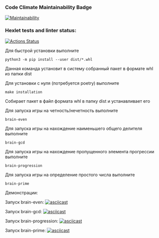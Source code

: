 ### Code Climate Maintainability Badge
[![Maintainability](https://api.codeclimate.com/v1/badges/fdd618eadf00e7120361/maintainability)](https://codeclimate.com/github/Parrot7325/python-project-49/maintainability)
### Hexlet tests and linter status:
[![Actions Status](https://github.com/Parrot7325/python-project-49/workflows/hexlet-check/badge.svg)](https://github.com/Parrot7325/python-project-49/actions)

Для быстрой установки выполните
```
python3 -m pip install --user dist/*.whl
```
Данная команда установит в систему собранный пакет в формате whl из папки dist


Для установки с нуля (потребуется poetry) выполните
```
make installation
```
Собирает пакет в файл формата whl в папку dist и устанавливает его


Для запуска игры на четность/нечетность выполните
```
brain-even
```

Для запуска игры на нахождение наименьшего общего делителя выполните
```
brain-gcd
```

Для запуска игры на нахождение пропущенного элемента прогрессии выполните
```
brain-progression
```

Для запуска игры на определение простого числа выполните
```
brain-prime
```

Демонстрации:


Запуск brain-even:
[![asciicast](https://asciinema.org/a/ZUj9asjkDqex5EBUingzSuZHh.svg)](https://asciinema.org/a/ZUj9asjkDqex5EBUingzSuZHh)

Запуск brain-gcd:
[![asciicast](https://asciinema.org/a/J7VlV3VgKVZKWDG8HsxpRpAct.svg)](https://asciinema.org/a/J7VlV3VgKVZKWDG8HsxpRpAct)

Запуск brain-progression: 
[![asciicast](https://asciinema.org/a/EQUsyPa3OxbCnhtaEV34X1wtE.svg)](https://asciinema.org/a/EQUsyPa3OxbCnhtaEV34X1wtE)

Запуск brain-prime: 
[![asciicast](https://asciinema.org/a/YQYZ7P7Er7mQDZbwm9yLZz6DW.svg)](https://asciinema.org/a/YQYZ7P7Er7mQDZbwm9yLZz6DW)
